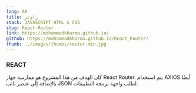 ```yaml
---
lang: AR
title: راوتر
stack: JAVASCRIPT HTML & CSS
slug: React-Router
link: https://mohammadkharma.github.io/
github: https://mohammadkharma.github.io/React_Router/
thumb: ../images/thumbs/router-min.jpg
---
```


### REACT

كان الهدف من هذا المشروع هو ممارسة جهاز React Router. يتم استخدام AXIOS أيضًا بالإضافة إلى عنصر نائب JSON لطلب واجهة برمجة التطبيقات.

